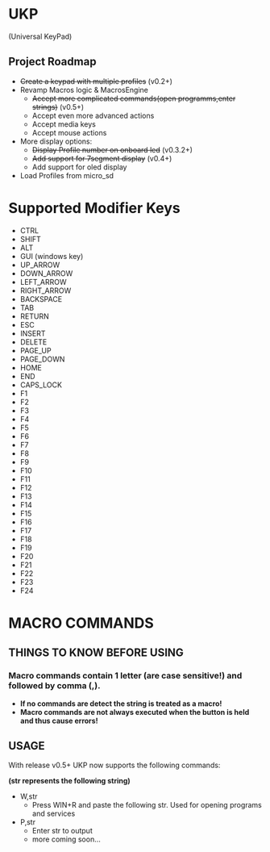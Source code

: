 # UKP
(Universal KeyPad)

## Project Roadmap
* ~~Create a keypad with multiple profiles~~ (v0.2+)
* Revamp Macros logic & MacrosEngine
    * ~~Accept more complicated commands(open programms,enter strings)~~ (v0.5+)
    * Accept  even more advanced actions
    * Accept media keys
    * Accept mouse actions
* More display options:
    * ~~Display Profile number on onboard led~~ (v0.3.2+)
    * ~~Add support for 7segment display~~ (v0.4+)
    * Add support for oled display
* Load Profiles from micro_sd

# Supported Modifier Keys
* CTRL
* SHIFT
* ALT
* GUI (windows key)
* UP_ARROW
* DOWN_ARROW
* LEFT_ARROW
* RIGHT_ARROW
* BACKSPACE
* TAB
* RETURN
* ESC
* INSERT
* DELETE
* PAGE_UP
* PAGE_DOWN
* HOME
* END
* CAPS_LOCK
* F1
* F2
* F3
* F4
* F5
* F6
* F7
* F8
* F9
* F10
* F11
* F12
* F13
* F14
* F15
* F16
* F17
* F18
* F19
* F20
* F21
* F22
* F23
* F24

# MACRO COMMANDS 
## THINGS TO KNOW BEFORE USING
### Macro commands contain 1 letter (**are case sensitive!**) and followed by comma (,).
* **If no commands are detect the string is treated as a macro!**
* **Macro commands are not always executed when the button is held and thus cause errors!**
## USAGE
With release v0.5+ UKP now supports the following commands:

**(str represents the following string)**
* W,str
    * Press WIN+R and paste the following str. Used for opening programs and services
* P,str 
    * Enter str to output 
    * more coming soon...
